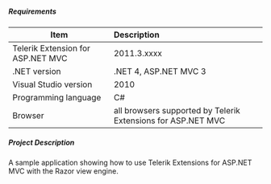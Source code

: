 ##### **Requirements** #####
|Item                               |Description|
|----------                         |:-------------|
|Telerik Extension for ASP.NET MVC  |2011.3.xxxx |
|.NET version                       |.NET 4, ASP.NET MVC 3|
|Visual Studio version              |2010| 
|Programming language               |C#|
|Browser                            |all browsers supported by Telerik Extensions for ASP.NET MVC|



##### **Project Description** #####
A sample application showing how to use Telerik Extensions for ASP.NET MVC with the Razor view engine. 
